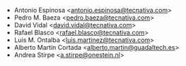 - Antonio Espinosa \<<antonio.espinosa@tecnativa.com>\>
- Pedro M. Baeza \<<pedro.baeza@tecnativa.com>\>
- David Vidal \<<david.vidal@tecnativa.com>\>
- Rafael Blasco \<<rafael.blasco@tecnativa.com>\>
- Luis M. Ontalba \<<luis.martinez@tecnativa.com>\>
- Alberto Martín Cortada \<<alberto.martin@guadaltech.es>\>
- Andrea Stirpe \<<a.stirpe@onestein.nl>\>
